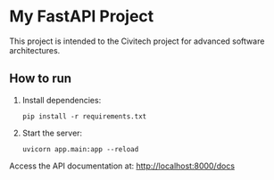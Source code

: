 # My FastAPI Project

This project is intended to the Civitech project for advanced software architectures.

## How to run

1. Install dependencies:
    ```
    pip install -r requirements.txt
    ```

2. Start the server:
    ```
    uvicorn app.main:app --reload
    ```

Access the API documentation at: [http://localhost:8000/docs](http://localhost:8000/docs)
